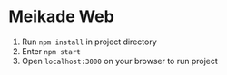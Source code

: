 # Meikade Web

1. Run `npm install` in project directory
2. Enter `npm start`
3. Open `localhost:3000` on your browser to run project
